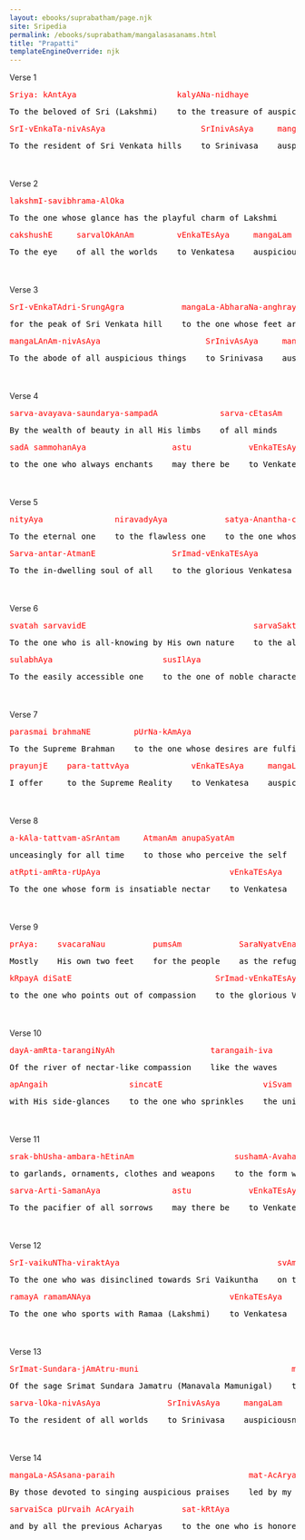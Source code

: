```yaml
---
layout: ebooks/suprabatham/page.njk
site: Sripedia
permalink: /ebooks/suprabatham/mangalasasanams.html
title: "Prapatti"
templateEngineOverride: njk
---
```


<div style="margin-bottom: 50px;">
Verse 1
<pre style="color:#ff0000; font-family: monospace; white-space: pre;">Sriya: kAntAya                     kalyANa-nidhaye                      nidhaye-erthinAm</pre>
<pre style="color:#000000; font-family: monospace; white-space: pre;">To the beloved of Sri (Lakshmi)    to the treasure of auspiciousness    to the wealth for all seekers</pre>
<pre style="color:#ff0000; font-family: monospace; white-space: pre;">SrI-vEnkaTa-nivAsAya                    SrInivAsAya     mangaLam</pre>
<pre style="color:#000000; font-family: monospace; white-space: pre;">To the resident of Sri Venkata hills    to Srinivasa    auspiciousness</pre>
</div>

<div style="margin-bottom: 50px;">
Verse 2
<pre style="color:#ff0000; font-family: monospace; white-space: pre;">lakshmI-savibhrama-AlOka                                    subhrU-vibhrama-cakshushE</pre>
<pre style="color:#000000; font-family: monospace; white-space: pre;">To the one whose glance has the playful charm of Lakshmi    whose eyes have the beauty of graceful eyebrows</pre>
<pre style="color:#ff0000; font-family: monospace; white-space: pre;">cakshushE     sarvalOkAnAm         vEnkaTEsAya     mangaLam</pre>
<pre style="color:#000000; font-family: monospace; white-space: pre;">To the eye    of all the worlds    to Venkatesa    auspiciousness</pre>
</div>

<div style="margin-bottom: 50px;">
Verse 3
<pre style="color:#ff0000; font-family: monospace; white-space: pre;">SrI-vEnkaTAdri-SrungAgra            mangaLa-AbharaNa-anghrayE</pre>
<pre style="color:#000000; font-family: monospace; white-space: pre;">for the peak of Sri Venkata hill    to the one whose feet are an auspicious ornament</pre>
<pre style="color:#ff0000; font-family: monospace; white-space: pre;">mangaLAnAm-nivAsAya                      SrInivAsAya     mangaLam</pre>
<pre style="color:#000000; font-family: monospace; white-space: pre;">To the abode of all auspicious things    to Srinivasa    auspiciousness</pre>
</div>

<div style="margin-bottom: 50px;">
Verse 4
<pre style="color:#ff0000; font-family: monospace; white-space: pre;">sarva-avayava-saundarya-sampadA             sarva-cEtasAm</pre>
<pre style="color:#000000; font-family: monospace; white-space: pre;">By the wealth of beauty in all His limbs    of all minds</pre>
<pre style="color:#ff0000; font-family: monospace; white-space: pre;">sadA sammohanAya                  astu            vEnkaTEsAya     mangaLam</pre>
<pre style="color:#000000; font-family: monospace; white-space: pre;">to the one who always enchants    may there be    to Venkatesa    auspiciousness</pre>
</div>

<div style="margin-bottom: 50px;">
Verse 5
<pre style="color:#ff0000; font-family: monospace; white-space: pre;">nityAya               niravadyAya            satya-Anantha-cit-AtmanE</pre>
<pre style="color:#000000; font-family: monospace; white-space: pre;">To the eternal one    to the flawless one    to the one whose nature is Truth, Infinity, and Consciousness</pre>
<pre style="color:#ff0000; font-family: monospace; white-space: pre;">Sarva-antar-AtmanE                SrImad-vEnkaTEsAya           mangaLam</pre>
<pre style="color:#000000; font-family: monospace; white-space: pre;">To the in-dwelling soul of all    to the glorious Venkatesa    auspiciousness</pre>
</div>

<div style="margin-bottom: 50px;">
Verse 6
<pre style="color:#ff0000; font-family: monospace; white-space: pre;">svatah sarvavidE                                   sarvaSaktayE           sarvaSEshiNE</pre>
<pre style="color:#000000; font-family: monospace; white-space: pre;">To the one who is all-knowing by His own nature    to the all-powerful    to the Lord of all</pre>
<pre style="color:#ff0000; font-family: monospace; white-space: pre;">sulabhAya                       susIlAya                         vEnkaTEsAya     mangaLam</pre>
<pre style="color:#000000; font-family: monospace; white-space: pre;">To the easily accessible one    to the one of noble character    to Venkatesa    auspiciousness</pre>
</div>

<div style="margin-bottom: 50px;">
Verse 7
<pre style="color:#ff0000; font-family: monospace; white-space: pre;">parasmai brahmaNE         pUrNa-kAmAya                              paramAtmanE</pre>
<pre style="color:#000000; font-family: monospace; white-space: pre;">To the Supreme Brahman    to the one whose desires are fulfilled    to the Supreme Soul</pre>
<pre style="color:#ff0000; font-family: monospace; white-space: pre;">prayunjE    para-tattvAya             vEnkaTEsAya     mangaLam</pre>
<pre style="color:#000000; font-family: monospace; white-space: pre;">I offer     to the Supreme Reality    to Venkatesa    auspiciousness</pre>
</div>

<div style="margin-bottom: 50px;">
Verse 8
<pre style="color:#ff0000; font-family: monospace; white-space: pre;">a-kAla-tattvam-aSrAntam     AtmanAm anupaSyatAm</pre>
<pre style="color:#000000; font-family: monospace; white-space: pre;">unceasingly for all time    to those who perceive the self</pre>
<pre style="color:#ff0000; font-family: monospace; white-space: pre;">atRpti-amRta-rUpAya                           vEnkaTEsAya     mangaLam</pre>
<pre style="color:#000000; font-family: monospace; white-space: pre;">To the one whose form is insatiable nectar    to Venkatesa    auspiciousness</pre>
</div>

<div style="margin-bottom: 50px;">
Verse 9
<pre style="color:#ff0000; font-family: monospace; white-space: pre;">prAya:    svacaraNau          pumsAm            SaraNyatvEna     pANinA</pre>
<pre style="color:#000000; font-family: monospace; white-space: pre;">Mostly    His own two feet    for the people    as the refuge    with His hand</pre>
<pre style="color:#ff0000; font-family: monospace; white-space: pre;">kRpayA diSatE                              SrImad-vEnkaTEsAya           mangaLam</pre>
<pre style="color:#000000; font-family: monospace; white-space: pre;">to the one who points out of compassion    to the glorious Venkatesa    auspiciousness</pre>
</div>

<div style="margin-bottom: 50px;">
Verse 10
<pre style="color:#ff0000; font-family: monospace; white-space: pre;">dayA-amRta-tarangiNyAh                    tarangaih-iva     SItalaih</pre>
<pre style="color:#000000; font-family: monospace; white-space: pre;">Of the river of nectar-like compassion    like the waves    with the cool</pre>
<pre style="color:#ff0000; font-family: monospace; white-space: pre;">apAngaih                 sincatE                     viSvam          vEnkaTEsAya     mangaLam</pre>
<pre style="color:#000000; font-family: monospace; white-space: pre;">with His side-glances    to the one who sprinkles    the universe    to Venkatesa    auspiciousness</pre>
</div>

<div style="margin-bottom: 50px;">
Verse 11
<pre style="color:#ff0000; font-family: monospace; white-space: pre;">srak-bhUsha-ambara-hEtinAm                     sushamA-Avaha-mUrtayE</pre>
<pre style="color:#000000; font-family: monospace; white-space: pre;">to garlands, ornaments, clothes and weapons    to the form which gives beauty</pre>
<pre style="color:#ff0000; font-family: monospace; white-space: pre;">sarva-Arti-SamanAya               astu            vEnkaTEsAya     mangaLam</pre>
<pre style="color:#000000; font-family: monospace; white-space: pre;">To the pacifier of all sorrows    may there be    to Venkatesa    auspiciousness</pre>
</div>

<div style="margin-bottom: 50px;">
Verse 12
<pre style="color:#ff0000; font-family: monospace; white-space: pre;">SrI-vaikuNTha-viraktAya                                 svAmi-pushkariNI-taTE</pre>
<pre style="color:#000000; font-family: monospace; white-space: pre;">To the one who was disinclined towards Sri Vaikuntha    on the bank of Swami Pushkarini</pre>
<pre style="color:#ff0000; font-family: monospace; white-space: pre;">ramayA ramamANAya                             vEnkaTEsAya     mangaLam</pre>
<pre style="color:#000000; font-family: monospace; white-space: pre;">To the one who sports with Ramaa (Lakshmi)    to Venkatesa    auspiciousness</pre>
</div>

<div style="margin-bottom: 50px;">
Verse 13
<pre style="color:#ff0000; font-family: monospace; white-space: pre;">SrImat-Sundara-jAmAtru-muni                                mAnasa-vAsinE</pre>
<pre style="color:#000000; font-family: monospace; white-space: pre;">Of the sage Srimat Sundara Jamatru (Manavala Mamunigal)    to the one who resides in the mind</pre>
<pre style="color:#ff0000; font-family: monospace; white-space: pre;">sarva-lOka-nivAsAya              SrInivAsAya     mangaLam</pre>
<pre style="color:#000000; font-family: monospace; white-space: pre;">To the resident of all worlds    to Srinivasa    auspiciousness</pre>
</div>

<div style="margin-bottom: 50px;">
Verse 14
<pre style="color:#ff0000; font-family: monospace; white-space: pre;">mangaLa-ASAsana-paraih                            mat-AcArya-purOgamaih</pre>
<pre style="color:#000000; font-family: monospace; white-space: pre;">By those devoted to singing auspicious praises    led by my preceptors</pre>
<pre style="color:#ff0000; font-family: monospace; white-space: pre;">sarvaiSca pUrvaih AcAryaih          sat-kRtAya                   astu            mangaLam</pre>
<pre style="color:#000000; font-family: monospace; white-space: pre;">and by all the previous Acharyas    to the one who is honored    may there be    auspiciousness</pre>
</div>

